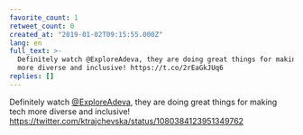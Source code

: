 ```yaml
---
favorite_count: 1
retweet_count: 0
created_at: "2019-01-02T09:15:55.000Z"
lang: en
full_text: >-
  Definitely watch @ExploreAdeva, they are doing great things for making tech
  more diverse and inclusive! https://t.co/2rEaGkJUq6
replies: []
---
```


Definitely watch [@ExploreAdeva](https://twitter.com/ExploreAdeva), they are
doing great things for making tech more diverse and inclusive!
<https://twitter.com/ktrajchevska/status/1080384123951349762>
